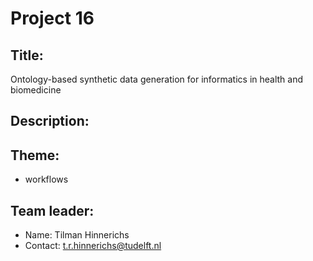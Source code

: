 # Project 16

## Title:

Ontology-based synthetic data generation for informatics in health and biomedicine

## Description:

## Theme:

* workflows

## Team leader:

 * Name: Tilman Hinnerichs
 * Contact: t.r.hinnerichs@tudelft.nl
 

